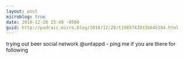 ```yaml
---
layout: post
microblog: true
date: 2010-12-28 15:49 -0500
guid: http://padraic.micro.blog/2010/12/28/t19857439335645184.html
---
```

trying out beer social network @untappd - ping me if you are there for following
